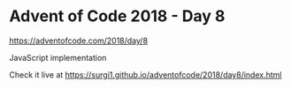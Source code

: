 # Advent of Code 2018 - Day 8

https://adventofcode.com/2018/day/8

JavaScript implementation

Check it live at https://surgi1.github.io/adventofcode/2018/day8/index.html